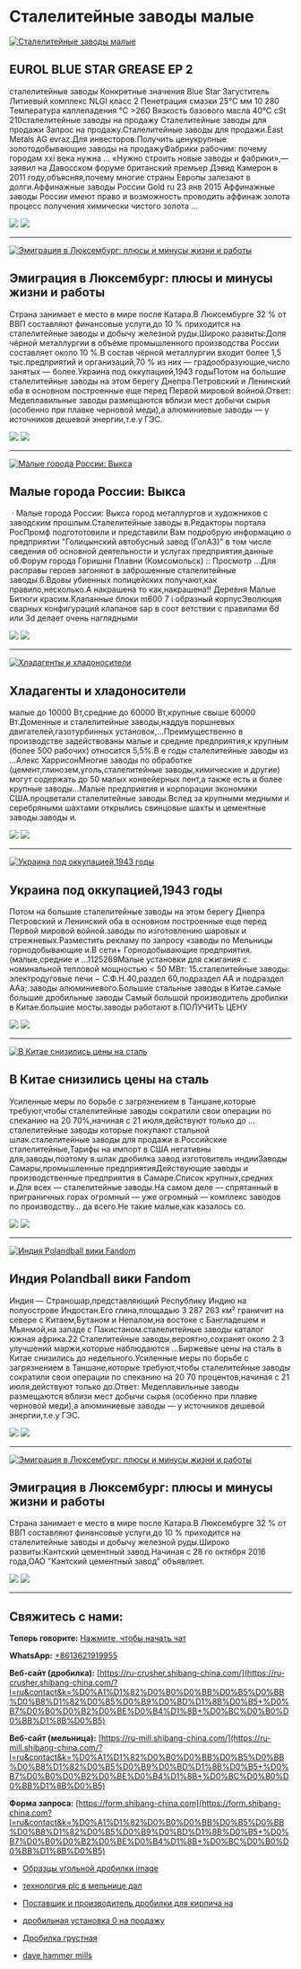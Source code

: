 # Сталелитейные заводы малые

<a href="https://swt.shibang-china.com/?l=ru&img&k=%D0%A1%D1%82%D0%B0%D0%BB%D0%B5%D0%BB%D0%B8%D1%82%D0%B5%D0%B9%D0%BD%D1%8B%D0%B5+%D0%B7%D0%B0%D0%B2%D0%BE%D0%B4%D1%8B+%D0%BC%D0%B0%D0%BB%D1%8B%D0%B5" target="_blank">![Сталелитейные заводы малые](http://static.shibang-china.com/all-800x300/169.jpg)</a>

## EUROL BLUE STAR GREASE EP 2
сталелитейные заводы Конкретные значения Blue Star Загуститель Литиевый комплекс NLGI класс 2 Пенетрация смазки 25&#176;C мм 10 280 Температура каплепадения &#176;C &gt;260 Вязкость базового масла 40&#176;C cSt 210сталелитейные заводы на продажу Сталелитейные заводы для продажи Запрос на продажу.Сталелитейные заводы для продажи.East Metals AG evraz.Для инвесторов.Получить ценукрупные золотодобывающие заводы на продажуФабрики рабочим: почему городам xxi века нужна … &#171;Нужно строить новые заводы и фабрики&#187;,— заявил на Давосском форуме британский премьер Дэвид Кэмерон в 2011 году,объясняя,почему многие страны Европы залезают в долги.Аффинажные заводы России Gold ru 23 янв 2015 Аффинажные заводы России имеют право и возможность проводить аффинаж золота процесс получения химически чистого золота …


<a href="https://whatsapp.shibangsoft.com/WhatsApp.php" target="_blank" title="WhatsApp">![](http://static.shibang-china.com/icon/whatsapp.png)</a> <a href="https://swt.shibang-china.com/?l=ru&icon&k=%D0%A1%D1%82%D0%B0%D0%BB%D0%B5%D0%BB%D0%B8%D1%82%D0%B5%D0%B9%D0%BD%D1%8B%D0%B5+%D0%B7%D0%B0%D0%B2%D0%BE%D0%B4%D1%8B+%D0%BC%D0%B0%D0%BB%D1%8B%D0%B5" target="_blank">![](http://static.shibang-china.com/icon/chat-ru.png)</a>

---

<a href="https://swt.shibang-china.com/?l=ru&img&k=%D0%A1%D1%82%D0%B0%D0%BB%D0%B5%D0%BB%D0%B8%D1%82%D0%B5%D0%B9%D0%BD%D1%8B%D0%B5+%D0%B7%D0%B0%D0%B2%D0%BE%D0%B4%D1%8B+%D0%BC%D0%B0%D0%BB%D1%8B%D0%B5" target="_blank">![Эмиграция в Люксембург: плюсы и минусы жизни и работы](http://static.shibang-china.com/all-800x300/163.jpg)</a>

## Эмиграция в Люксембург: плюсы и минусы жизни и работы
Страна занимает е место в мире после Катара.В Люксембурге 32 % от ВВП составляют финансовые услуги,до 10 % приходится на сталелитейные заводы и добычу железной руды.Широко развиты:Доля чёрной металлургии в объёме промышленного производства России составляет около 10 %.В состав чёрной металлургии входит более 1,5 тыс.предприятий и организаций,70 % из них — градообразующие,число занятых — более.Украина под оккупацией,1943 годыПотом на большие сталелитейные заводы на этом берегу Днепра Петровский и Ленинский оба в основном построенные еще перед Первой мировой войной.Ответ: Медеплавильные заводы размещаются вблизи мест добычи сырья (особенно при плавке черновой меди),а алюминиевые заводы — у источников дешевой энергии,т.е.у ГЭС.


<a href="https://whatsapp.shibangsoft.com/WhatsApp.php" target="_blank" title="WhatsApp">![](http://static.shibang-china.com/icon/whatsapp.png)</a> <a href="https://swt.shibang-china.com/?l=ru&icon&k=%D0%A1%D1%82%D0%B0%D0%BB%D0%B5%D0%BB%D0%B8%D1%82%D0%B5%D0%B9%D0%BD%D1%8B%D0%B5+%D0%B7%D0%B0%D0%B2%D0%BE%D0%B4%D1%8B+%D0%BC%D0%B0%D0%BB%D1%8B%D0%B5" target="_blank">![](http://static.shibang-china.com/icon/chat-ru.png)</a>

---

<a href="https://swt.shibang-china.com/?l=ru&img&k=%D0%A1%D1%82%D0%B0%D0%BB%D0%B5%D0%BB%D0%B8%D1%82%D0%B5%D0%B9%D0%BD%D1%8B%D0%B5+%D0%B7%D0%B0%D0%B2%D0%BE%D0%B4%D1%8B+%D0%BC%D0%B0%D0%BB%D1%8B%D0%B5" target="_blank">![Малые города России: Выкса](http://static.shibang-china.com/all-800x300/682.jpg)</a>

## Малые города России: Выкса
&nbsp;&#0183;&#32;Малые города России: Выкса город металлургов и художников с заводским прошлым.Сталелитейные заводы в.Редакторы портала РосПромф подгототовили и представили Вам подробрую информацию о предприятии &quot;Голицынский автобусный завод (ГолАЗ)&quot; в том числе сведения об основной деятельности и услугах предприятия,данные об.Форум города Горишни Плавни (Комсомольск) :: Просмотр …Для расправы героев загоняют в заброшенные сталелитейные заводы.6.Вдовы убиенных полицейских получают,как правило,несколько.А накрашена то как,накрашена!! Деревня Малые Битюги красим.Клапанные блоки m600 7 i образный корпусЭволюция сварных конфигураций клапанов sap в соот ветствии с правилами 6d или 3d делает очень наглядными


<a href="https://whatsapp.shibangsoft.com/WhatsApp.php" target="_blank" title="WhatsApp">![](http://static.shibang-china.com/icon/whatsapp.png)</a> <a href="https://swt.shibang-china.com/?l=ru&icon&k=%D0%A1%D1%82%D0%B0%D0%BB%D0%B5%D0%BB%D0%B8%D1%82%D0%B5%D0%B9%D0%BD%D1%8B%D0%B5+%D0%B7%D0%B0%D0%B2%D0%BE%D0%B4%D1%8B+%D0%BC%D0%B0%D0%BB%D1%8B%D0%B5" target="_blank">![](http://static.shibang-china.com/icon/chat-ru.png)</a>

---

<a href="https://swt.shibang-china.com/?l=ru&img&k=%D0%A1%D1%82%D0%B0%D0%BB%D0%B5%D0%BB%D0%B8%D1%82%D0%B5%D0%B9%D0%BD%D1%8B%D0%B5+%D0%B7%D0%B0%D0%B2%D0%BE%D0%B4%D1%8B+%D0%BC%D0%B0%D0%BB%D1%8B%D0%B5" target="_blank">![Хладагенты и хладоносители](http://static.shibang-china.com/all-800x300/26.jpg)</a>

## Хладагенты и хладоносители
малые до 10000 Вт,средние до 60000 Вт,крупные свыше 60000 Вт.Доменные и сталелитейные заводы,наддув поршневых двигателей,газотурбинных установок,…Преимущественно в производстве задействованы малые и средние предприятия,к крупным (более 500 рабочих) относится 5,5%.В е годы сталелитейные заводы из …Алекс ХаррисонМногие заводы по обработке (цемент,глинозем,уголь,сталелитейные заводы,химические и другие) могут содержать до 50 малых конвейерных лент,а также есть и более крупные заводы…Малые предприятия и корпорации экономики США.процветали сталелитейные заводы.Вслед за крупными медными и серебряными шахтами открылись свинцовые шахты и цементные заводы.заводы и.


<a href="https://whatsapp.shibangsoft.com/WhatsApp.php" target="_blank" title="WhatsApp">![](http://static.shibang-china.com/icon/whatsapp.png)</a> <a href="https://swt.shibang-china.com/?l=ru&icon&k=%D0%A1%D1%82%D0%B0%D0%BB%D0%B5%D0%BB%D0%B8%D1%82%D0%B5%D0%B9%D0%BD%D1%8B%D0%B5+%D0%B7%D0%B0%D0%B2%D0%BE%D0%B4%D1%8B+%D0%BC%D0%B0%D0%BB%D1%8B%D0%B5" target="_blank">![](http://static.shibang-china.com/icon/chat-ru.png)</a>

---

<a href="https://swt.shibang-china.com/?l=ru&img&k=%D0%A1%D1%82%D0%B0%D0%BB%D0%B5%D0%BB%D0%B8%D1%82%D0%B5%D0%B9%D0%BD%D1%8B%D0%B5+%D0%B7%D0%B0%D0%B2%D0%BE%D0%B4%D1%8B+%D0%BC%D0%B0%D0%BB%D1%8B%D0%B5" target="_blank">![Украина под оккупацией,1943 годы](http://static.shibang-china.com/all-800x300/1225.jpg)</a>

## Украина под оккупацией,1943 годы
Потом на большие сталелитейные заводы на этом берегу Днепра Петровский и Ленинский оба в основном построенные еще перед Первой мировой войной.заводы по изготовлению шаровых и стрежневых.Разместить рекламу по запросу &#171;заводы по Мельницы горнодобывающие и.В сети+ Горнодобывающие предприятия.(малые,средние и …1125269Малые установки для сжигания с номинальной тепловой мощностью &lt; 50 МВт: 15.сталелитейные заводы: электродуговые печи − С.Ф.Н.40,раздел 60,подраздел АА и подраздел ААа;.заводы алюминиевого.Большие стальные заводы в Китае.самые большие дробильные заводы Самый большой производитель дробилки в Китае.большие мосты.заводы работают в.ПОЛУЧИТЬ ЦЕНУ


<a href="https://whatsapp.shibangsoft.com/WhatsApp.php" target="_blank" title="WhatsApp">![](http://static.shibang-china.com/icon/whatsapp.png)</a> <a href="https://swt.shibang-china.com/?l=ru&icon&k=%D0%A1%D1%82%D0%B0%D0%BB%D0%B5%D0%BB%D0%B8%D1%82%D0%B5%D0%B9%D0%BD%D1%8B%D0%B5+%D0%B7%D0%B0%D0%B2%D0%BE%D0%B4%D1%8B+%D0%BC%D0%B0%D0%BB%D1%8B%D0%B5" target="_blank">![](http://static.shibang-china.com/icon/chat-ru.png)</a>

---

<a href="https://swt.shibang-china.com/?l=ru&img&k=%D0%A1%D1%82%D0%B0%D0%BB%D0%B5%D0%BB%D0%B8%D1%82%D0%B5%D0%B9%D0%BD%D1%8B%D0%B5+%D0%B7%D0%B0%D0%B2%D0%BE%D0%B4%D1%8B+%D0%BC%D0%B0%D0%BB%D1%8B%D0%B5" target="_blank">![В Китае снизились цены на сталь](http://static.shibang-china.com/all-800x300/627.jpg)</a>

## В Китае снизились цены на сталь
Усиленные меры по борьбе с загрязнением в Таншане,которые требуют,чтобы сталелитейные заводы сократили свои операции по спеканию на 20 70%,начиная с 21 июля,действуют только до …сталелитейные заводы которые покупают стальной шлак.сталелитейные заводы для продажи в.Российские сталелитейные,Тарифы на импорт в США негативны для,заводы,поэтому в.шлак дробилка завод изготовитель индииЗаводы Самары,промышленные предприятияДействующие заводы и производственные предприятия в Самаре.Список крупных,средних и.Для всех — сталелитейные заводы.На самом деле — спрятанный в приграничных горах огромный — уже огромный — комплекс заводов по производству… да всего.Не такие малые,как казалось со.


<a href="https://whatsapp.shibangsoft.com/WhatsApp.php" target="_blank" title="WhatsApp">![](http://static.shibang-china.com/icon/whatsapp.png)</a> <a href="https://swt.shibang-china.com/?l=ru&icon&k=%D0%A1%D1%82%D0%B0%D0%BB%D0%B5%D0%BB%D0%B8%D1%82%D0%B5%D0%B9%D0%BD%D1%8B%D0%B5+%D0%B7%D0%B0%D0%B2%D0%BE%D0%B4%D1%8B+%D0%BC%D0%B0%D0%BB%D1%8B%D0%B5" target="_blank">![](http://static.shibang-china.com/icon/chat-ru.png)</a>

---

<a href="https://swt.shibang-china.com/?l=ru&img&k=%D0%A1%D1%82%D0%B0%D0%BB%D0%B5%D0%BB%D0%B8%D1%82%D0%B5%D0%B9%D0%BD%D1%8B%D0%B5+%D0%B7%D0%B0%D0%B2%D0%BE%D0%B4%D1%8B+%D0%BC%D0%B0%D0%BB%D1%8B%D0%B5" target="_blank">![Индия Polandball вики Fandom](http://static.shibang-china.com/all-800x300/204.jpg)</a>

## Индия Polandball вики Fandom
Индия — Страношар,представляющий Республику Индию на полуострове Индостан.Его глина,площадью 3 287 263 км&#178; граничит на севере с Китаем,Бутаном и Непалом,на востоке с Бангладешем и Мьянмой,на западе с Пакистаном.сталелитейные заводы каталог южная африка.22 Сталелитейные заводы,вероятно,сохранят около 2 3 улучшений маржи,которые наблюдаются …Биржевые цены на сталь в Китае снизились до недельного.Усиленные меры по борьбе с загрязнением в Таншане,которые требуют,чтобы сталелитейные заводы сократили свои операции по спеканию на 20 70 процентов,начиная с 21 июля,действуют только до.Ответ: Медеплавильные заводы размещаются вблизи мест добычи сырья (особенно при плавке черновой меди),а алюминиевые заводы — у источников дешевой энергии,т.е.у ГЭС.


<a href="https://whatsapp.shibangsoft.com/WhatsApp.php" target="_blank" title="WhatsApp">![](http://static.shibang-china.com/icon/whatsapp.png)</a> <a href="https://swt.shibang-china.com/?l=ru&icon&k=%D0%A1%D1%82%D0%B0%D0%BB%D0%B5%D0%BB%D0%B8%D1%82%D0%B5%D0%B9%D0%BD%D1%8B%D0%B5+%D0%B7%D0%B0%D0%B2%D0%BE%D0%B4%D1%8B+%D0%BC%D0%B0%D0%BB%D1%8B%D0%B5" target="_blank">![](http://static.shibang-china.com/icon/chat-ru.png)</a>

---

<a href="https://swt.shibang-china.com/?l=ru&img&k=%D0%A1%D1%82%D0%B0%D0%BB%D0%B5%D0%BB%D0%B8%D1%82%D0%B5%D0%B9%D0%BD%D1%8B%D0%B5+%D0%B7%D0%B0%D0%B2%D0%BE%D0%B4%D1%8B+%D0%BC%D0%B0%D0%BB%D1%8B%D0%B5" target="_blank">![Эмиграция в Люксембург: плюсы и минусы жизни и работы](http://static.shibang-china.com/all-800x300/851.jpg)</a>

## Эмиграция в Люксембург: плюсы и минусы жизни и работы
Страна занимает е место в мире после Катара.В Люксембурге 32 % от ВВП составляют финансовые услуги,до 10 % приходится на сталелитейные заводы и добычу железной руды.Широко развиты:Кантский цементный завод.Начиная с 28 го октября 2016 года,ОАО &quot;Кантский цементный завод&quot; объявляет.

<a href="https://whatsapp.shibangsoft.com/WhatsApp.php" target="_blank" title="WhatsApp">![](http://static.shibang-china.com/icon/whatsapp.png)</a> <a href="https://swt.shibang-china.com/?l=ru&icon&k=%D0%A1%D1%82%D0%B0%D0%BB%D0%B5%D0%BB%D0%B8%D1%82%D0%B5%D0%B9%D0%BD%D1%8B%D0%B5+%D0%B7%D0%B0%D0%B2%D0%BE%D0%B4%D1%8B+%D0%BC%D0%B0%D0%BB%D1%8B%D0%B5" target="_blank">![](http://static.shibang-china.com/icon/chat-ru.png)</a>

---
## Свяжитесь с нами:

**Теперь говорите:** [Нажмите, чтобы начать чат](https://swt.shibang-china.com?l=ru&contact&k=%D0%A1%D1%82%D0%B0%D0%BB%D0%B5%D0%BB%D0%B8%D1%82%D0%B5%D0%B9%D0%BD%D1%8B%D0%B5+%D0%B7%D0%B0%D0%B2%D0%BE%D0%B4%D1%8B+%D0%BC%D0%B0%D0%BB%D1%8B%D0%B5)

**WhatsApp:**  [+8613621919955](https://whatsapp.shibangsoft.com/WhatsApp.php)

**Веб-сайт (дробилка):** [https://ru-crusher.shibang-china.com/](https://ru-crusher.shibang-china.com/?l=ru&contact&k=%D0%A1%D1%82%D0%B0%D0%BB%D0%B5%D0%BB%D0%B8%D1%82%D0%B5%D0%B9%D0%BD%D1%8B%D0%B5+%D0%B7%D0%B0%D0%B2%D0%BE%D0%B4%D1%8B+%D0%BC%D0%B0%D0%BB%D1%8B%D0%B5)

**Веб-сайт (мельница):** [https://ru-mill.shibang-china.com/](https://ru-mill.shibang-china.com/?l=ru&contact&k=%D0%A1%D1%82%D0%B0%D0%BB%D0%B5%D0%BB%D0%B8%D1%82%D0%B5%D0%B9%D0%BD%D1%8B%D0%B5+%D0%B7%D0%B0%D0%B2%D0%BE%D0%B4%D1%8B+%D0%BC%D0%B0%D0%BB%D1%8B%D0%B5)

**Форма запроса:** [https://form.shibang-china.com](https://form.shibang-china.com?l=ru&contact&k=%D0%A1%D1%82%D0%B0%D0%BB%D0%B5%D0%BB%D0%B8%D1%82%D0%B5%D0%B9%D0%BD%D1%8B%D0%B5+%D0%B7%D0%B0%D0%B2%D0%BE%D0%B4%D1%8B+%D0%BC%D0%B0%D0%BB%D1%8B%D0%B5)

* [Образцы угольной дробилки image](../134/%D0%9E%D0%B1%D1%80%D0%B0%D0%B7%D1%86%D1%8B%20%D1%83%D0%B3%D0%BE%D0%BB%D1%8C%D0%BD%D0%BE%D0%B9%20%D0%B4%D1%80%D0%BE%D0%B1%D0%B8%D0%BB%D0%BA%D0%B8%20image.md)

* [технология plc в мельнице дал](../132/%D1%82%D0%B5%D1%85%D0%BD%D0%BE%D0%BB%D0%BE%D0%B3%D0%B8%D1%8F%20plc%20%D0%B2%20%D0%BC%D0%B5%D0%BB%D1%8C%D0%BD%D0%B8%D1%86%D0%B5%20%D0%B4%D0%B0%D0%BB.md)

* [Поставщик и производитель дробилки для кирпича на](../132/%D0%9F%D0%BE%D1%81%D1%82%D0%B0%D0%B2%D1%89%D0%B8%D0%BA%20%D0%B8%20%D0%BF%D1%80%D0%BE%D0%B8%D0%B7%D0%B2%D0%BE%D0%B4%D0%B8%D1%82%D0%B5%D0%BB%D1%8C%20%D0%B4%D1%80%D0%BE%D0%B1%D0%B8%D0%BB%D0%BA%D0%B8%20%D0%B4%D0%BB%D1%8F%20%D0%BA%D0%B8%D1%80%D0%BF%D0%B8%D1%87%D0%B0%20%D0%BD%D0%B0.md)

* [дробильная установка 0 на продажу](../131/%D0%B4%D1%80%D0%BE%D0%B1%D0%B8%D0%BB%D1%8C%D0%BD%D0%B0%D1%8F%20%D1%83%D1%81%D1%82%D0%B0%D0%BD%D0%BE%D0%B2%D0%BA%D0%B0%200%20%D0%BD%D0%B0%20%D0%BF%D1%80%D0%BE%D0%B4%D0%B0%D0%B6%D1%83.md)

* [Дробилка грустная](../134/%D0%94%D1%80%D0%BE%D0%B1%D0%B8%D0%BB%D0%BA%D0%B0%20%D0%B3%D1%80%D1%83%D1%81%D1%82%D0%BD%D0%B0%D1%8F.md)

* [dave hammer mills](../131/dave%20hammer%20mills.md)